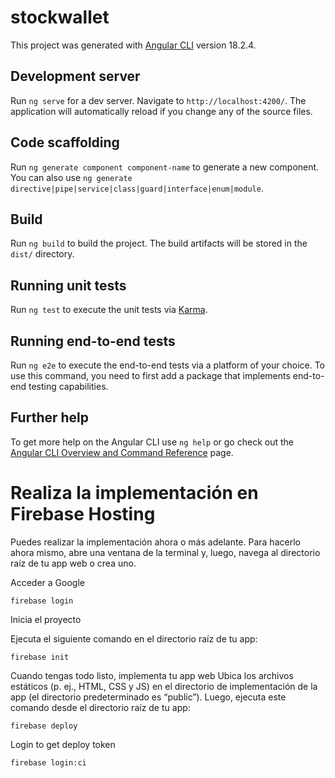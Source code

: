 # stockwallet

This project was generated with [Angular CLI](https://github.com/angular/angular-cli) version 18.2.4.

## Development server

Run `ng serve` for a dev server. Navigate to `http://localhost:4200/`. The application will automatically reload if you change any of the source files.

## Code scaffolding

Run `ng generate component component-name` to generate a new component. You can also use `ng generate directive|pipe|service|class|guard|interface|enum|module`.

## Build

Run `ng build` to build the project. The build artifacts will be stored in the `dist/` directory.

## Running unit tests

Run `ng test` to execute the unit tests via [Karma](https://karma-runner.github.io).

## Running end-to-end tests

Run `ng e2e` to execute the end-to-end tests via a platform of your choice. To use this command, you need to first add a package that implements end-to-end testing capabilities.

## Further help

To get more help on the Angular CLI use `ng help` or go check out the [Angular CLI Overview and Command Reference](https://angular.dev/tools/cli) page.

# Realiza la implementación en Firebase Hosting
Puedes realizar la implementación ahora o más adelante. Para hacerlo ahora mismo, abre una ventana de la terminal y, luego, navega al directorio raíz de tu app web o crea uno.

Acceder a Google

``firebase login``

Inicia el proyecto

Ejecuta el siguiente comando en el directorio raíz de tu app:

``firebase init``

Cuando tengas todo listo, implementa tu app web
Ubica los archivos estáticos (p. ej., HTML, CSS y JS) en el directorio de implementación de la app (el directorio predeterminado es “public”). Luego, ejecuta este comando desde el directorio raíz de tu app:

``firebase deploy``

Login to get deploy token

``firebase login:ci``
